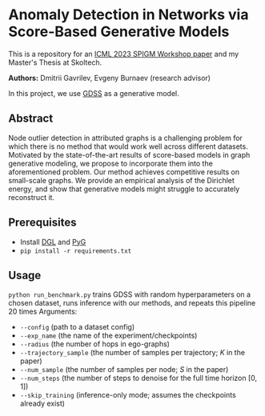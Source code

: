 # Anomaly Detection in Networks via Score-Based Generative Models
This is a repository for an [ICML 2023 SPIGM Workshop paper](https://arxiv.org/abs/2306.15324) and my Master's Thesis at Skoltech.

**Authors:** Dmitrii Gavrilev, Evgeny Burnaev (research advisor)

In this project, we use [GDSS](https://github.com/harryjo97/GDSS) as a generative model.

## Abstract
Node outlier detection in attributed graphs is a challenging problem for which there is no method that would work well across different datasets. Motivated by the state-of-the-art results of score-based models in graph generative modeling, we propose to incorporate them into the aforementioned problem. Our method achieves competitive results on small-scale graphs. We provide an empirical analysis of the Dirichlet energy, and show that generative models might struggle to accurately reconstruct it.

## Prerequisites
- Install [DGL](https://www.dgl.ai/pages/start.html) and [PyG](https://pytorch-geometric.readthedocs.io/en/latest/install/installation.html)
- `pip install -r requirements.txt`

## Usage
`python run_benchmark.py` trains GDSS with random hyperparameters on a chosen dataset, runs inference with our methods, and repeats this pipeline 20 times
Arguments:
- `--config` (path to a dataset config)
- `--exp_name` (the name of the experiment/checkpoints)
- `--radius` (the number of hops in ego-graphs)
- `--trajectory_sample` (the number of samples per trajectory; $K$ in the paper)
- `--num_sample` (the number of samples per node; $S$ in the paper)
- `--num_steps` (the number of steps to denoise for the full time horizon $[0,1]$)
- `--skip_training` (inference-only mode; assumes the checkpoints already exist)
